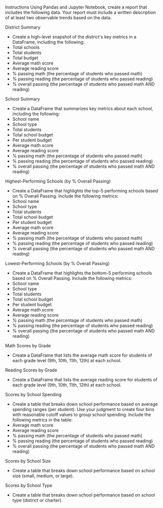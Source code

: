 Instructions
Using Pandas and Jupyter Notebook, create a report that includes the following data. Your report must include a written description of at least two observable trends based on the data.

District Summary
- Create a high-level snapshot of the district's key metrics in a DataFrame, including the following:
- Total schools
- Total students
- Total budget
- Average math score
- Average reading score
- % passing math (the percentage of students who passed math)
- % passing reading (the percentage of students who passed reading)
- % overall passing (the percentage of students who passed math AND reading)

School Summary
- Create a DataFrame that summarizes key metrics about each school, including the following:
- School name
- School type
- Total students
- Total school budget
- Per student budget
- Average math score
- Average reading score
- % passing math (the percentage of students who passed math)
- % passing reading (the percentage of students who passed reading)
- % overall passing (the percentage of students who passed math AND reading)

Highest-Performing Schools (by % Overall Passing)
- Create a DataFrame that highlights the top-5 performing schools based on % Overall Passing. Include the following metrics:
- School name
- School type
- Total students
- Total school budget
- Per student budget
- Average math score
- Average reading score
- % passing math (the percentage of students who passed math)
- % passing reading (the percentage of students who passed reading)
- % overall passing (the percentage of students who passed math AND reading)

Lowest-Performing Schools (by % Overall Passing)
- Create a DataFrame that highlights the bottom-5 performing schools based on % Overall Passing. Include the following metrics:
- School name
- School type
- Total students
- Total school budget
- Per student budget
- Average math score
- Average reading score
- % passing math (the percentage of students who passed math)
- % passing reading (the percentage of students who passed reading)
- % overall passing (the percentage of students who passed math AND reading)

Math Scores by Grade
- Create a DataFrame that lists the average math score for students of each grade level (9th, 10th, 11th, 12th) at each school.

Reading Scores by Grade
- Create a DataFrame that lists the average reading score for students of each grade level (9th, 10th, 11th, 12th) at each school.

Scores by School Spending
- Create a table that breaks down school performance based on average spending ranges (per student). Use your judgment to create four bins with reasonable cutoff values to group school spending. Include the following metrics in the table:
- Average math score
- Average reading score
- % passing math (the percentage of students who passed math)
- % passing reading (the percentage of students who passed reading)
- % overall passing (the percentage of students who passed math AND reading)

Scores by School Size
- Create a table that breaks down school performance based on school size (small, medium, or large).

Scores by School Type
- Create a table that breaks down school performance based on school type (district or charter).
